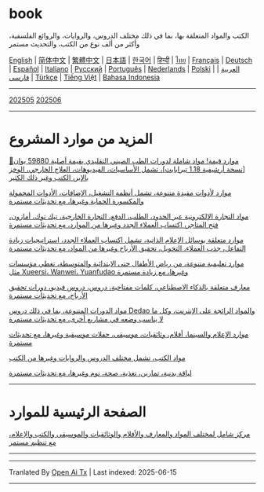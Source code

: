 # book
الكتب والمواد المتعلقة بها، بما في ذلك مختلف الدروس، والروايات، والروائع الفلسفية، وأكثر من ألف نوع من الكتب، والتحديث مستمر

[English](https://openaitx.github.io/view.html?user=mswnlz&project=book&lang=en) | [简体中文](https://openaitx.github.io/view.html?user=mswnlz&project=book&lang=zh-CN) | [繁體中文](https://openaitx.github.io/view.html?user=mswnlz&project=book&lang=zh-TW) | [日本語](https://openaitx.github.io/view.html?user=mswnlz&project=book&lang=ja) | [한국어](https://openaitx.github.io/view.html?user=mswnlz&project=book&lang=ko) | [हिन्दी](https://openaitx.github.io/view.html?user=mswnlz&project=book&lang=hi) | [ไทย](https://openaitx.github.io/view.html?user=mswnlz&project=book&lang=th) | [Français](https://openaitx.github.io/view.html?user=mswnlz&project=book&lang=fr) | [Deutsch](https://openaitx.github.io/view.html?user=mswnlz&project=book&lang=de) | [Español](https://openaitx.github.io/view.html?user=mswnlz&project=book&lang=es) | [Italiano](https://openaitx.github.io/view.html?user=mswnlz&project=book&lang=it) | [Русский](https://openaitx.github.io/view.html?user=mswnlz&project=book&lang=ru) | [Português](https://openaitx.github.io/view.html?user=mswnlz&project=book&lang=pt) | [Nederlands](https://openaitx.github.io/view.html?user=mswnlz&project=book&lang=nl) | [Polski](https://openaitx.github.io/view.html?user=mswnlz&project=book&lang=pl) | [العربية](https://openaitx.github.io/view.html?user=mswnlz&project=book&lang=ar) | [فارسی](https://openaitx.github.io/view.html?user=mswnlz&project=book&lang=fa) | [Türkçe](https://openaitx.github.io/view.html?user=mswnlz&project=book&lang=tr) | [Tiếng Việt](https://openaitx.github.io/view.html?user=mswnlz&project=book&lang=vi) | [Bahasa Indonesia](https://openaitx.github.io/view.html?user=mswnlz&project=book&lang=id)

----------------
[202505](https://raw.githubusercontent.com/mswnlz/book/main/202505.md)
[202506](https://raw.githubusercontent.com/mswnlz/book/main/202506.md)


---------------
# المزيد من موارد المشروع

[🎁موارد قيمة! مواد شاملة لدورات الطب الصيني التقليدي بقيمة أصلية 59880 يوان [نسخة أرشيفية 1.18 تيرابايت]، تشمل الأساسيات، الفيديوهات، العلاج الخارجي، الوخز بالإبر، الكتب وغير ذلك الكثير](https://github.com/mswnlz/chinese-traditional)

[موارد لأدوات مفيدة متنوعة، تشمل أنظمة التشغيل، الإضافات، الأدوات المحمولة والمكسورة الحماية وغيرها، مع تحديثات مستمرة](https://github.com/mswnlz/tools)

[مواد التجارة الإلكترونية عبر الحدود، الطلب، الدفع، التجارة الخارجية، تيك توك، أمازون، فتح المتاجر، اكتساب العملاء الجدد وغيرها من الموارد، مع تحديثات مستمرة](https://github.com/mswnlz/cross-border)

[موارد متعلقة بوسائل الإعلام الذاتية، تشمل اكتساب العملاء الجدد، استراتيجيات زيادة التفاعل، جذب العملاء، التحويل، تحقيق الأرباح وغيرها من المواد، مع تحديثات مستمرة](https://github.com/mswnlz/self-media)

[موارد تعليمية متنوعة، من رياض الأطفال حتى الابتدائية والمتوسطة، تغطي مؤسسات مثل Xueersi، Wanwei، Yuanfudao وغيرها، مع زيادة مستمرة](https://github.com/mswnlz/edu-knowlege)

[معارف متعلقة بالذكاء الاصطناعي، كلمات مفتاحية، دروس، دروس فيديو، دورات تحقيق الأرباح، مع تحديثات مستمرة](https://github.com/mswnlz/AIknowledge)

[مواد الدورات المتنوعة، بما في ذلك دروس Dedao والمواد الرائجة على الإنترنت، وكل ما لا يناسب وضعه في مشاريع أخرى، مع تحديثات مستمرة](https://github.com/mswnlz/curriculum)

[موارد الإعلام والسينما، أفلام، وثائقيات، موسيقى، حفلات موسيقية وغيرها، مع تحديثات مستمرة](https://github.com/mswnlz/movies)

[مواد الكتب، تشمل مختلف الدروس والروايات وغيرها من الكتب](https://github.com/mswnlz/book)

[لياقة بدنية، تمارين، تغذية، صحة، نوم وغيرها، مع تحديثات مستمرة](https://github.com/mswnlz/healthy)

---------------

# الصفحة الرئيسية للموارد
[مركز شامل لمختلف المواد والمعارف والأفلام والوثائقيات والموسيقى والكتب والإعلام، مع تنظيم مستمر](https://github.com/mswnlz)

---------------

---

Tranlated By [Open Ai Tx](https://github.com/OpenAiTx/OpenAiTx) | Last indexed: 2025-06-15

---